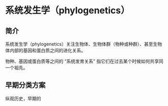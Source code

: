 # 系统发生学（phylogenetics）

## 简介

系统发生学（phylogenetics）关注生物体、生物体群（物种或种群）、甚至生物体内部的基因和蛋白质之间的进化关系。

物种、基因或蛋白质等之间的 “系统发育关系” 指它们在过去某个时候如何共享同一个祖先。

## 早期分类方案

纵观历史，早期的
